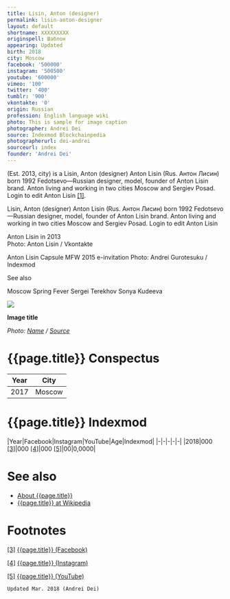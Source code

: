 ```yaml
---
title: Lisin, Anton (designer)
permalink: lisin-anton-designer
layout: default
shortname: XXXXXXXXX
originspell: Шаблон
appearing: Updated
birth: 2018
city: Moscow
facebook: '500000'
instagram: '500500'
youtube: '600000'
vimeo: '100'
twitter: '400'
tumblr: '900'
vkontakte: '0'
origin: Russian
profession: English language wiki
photo: This is sample for image caption
photographer: Andrei Dei
source: Indexmod Blockchainpedia
photographerurl: dei-andrei
sourceurl: index
founder: 'Andrei Dei'
---
```



(Est. 2013, city) is a
Lisin, Anton (designer)
Anton Lisin (Rus. Антон Лисин) born 1992 Fedotsevo—Russian designer, model, founder of Anton Lisin brand. Anton living and working in two cities Moscow and Sergiev Posad. Login to edit Anton Lisin <span id="a1">[\[1\]](#f1)</span>.



Lisin, Anton (designer)
Anton Lisin (Rus. Антон Лисин) born 1992 Fedotsevo—Russian designer, model, founder of Anton Lisin brand. Anton living and working in two cities Moscow and Sergiev Posad. Login to edit Anton Lisin




Anton Lisin in 2013  
Photo: Anton Lisin / Vkontakte

Anton Lisin Capsule MFW 2015 e-invitation
Photo: Andrei Gurotesuku / Indexmod

See also

Moscow Spring Fever
Sergei Terekhov
Sonya Kudeeva

![](/encyclopedia/images/image-name.jpg)

**Image title**

*Photo: [Name](index) / [Source](index)*

# {{page.title}} Conspectus

|Year|City|
|-|-|
|2017|Moscow|

# {{page.title}} Indexmod

|Year|Facebook|Instagram|YouTube|Age|Indexmod|
|-|-|-|-|-|
|2018|000 <span id="a3">[\[3\]](#f3)</span>|000 <span id="a4">[\[4\]](#f4)</span>|000 <span id="a5">[\[5\]](#f5)</span>|00|0,0000|


# See also

+ [About {{page.title}}](index)
+ [{{page.title}} at Wikipedia](index)

# Footnotes

[[3]](#a3) <span id="f3"></span> [{{page.title}} (Facebook)](index)

[[4]](#a4) <span id="f4"></span> [{{page.title}} (Instagram)](index)

[[5]](#a5) <span id="f5"></span> [{{page.title}} (YouTube)](index)

`Updated Mar. 2018 (Andrei Dei)`
